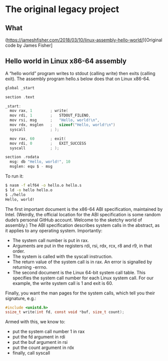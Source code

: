 # The original legacy project

## What

(https://jameshfisher.com/2018/03/10/linux-assembly-hello-world/)[Original code by James Fisher]

## Hello world in Linux x86-64 assembly

A “hello world” program writes to stdout (calling write) then exits (calling exit). The assembly program hello.s below does that on Linux x86-64.

```c
global _start

section .text

_start:
  mov rax, 1        ; write(
  mov rdi, 1        ;   STDOUT_FILENO,
  mov rsi, msg      ;   "Hello, world!\n",
  mov rdx, msglen   ;   sizeof("Hello, world!\n")
  syscall           ; );

  mov rax, 60       ; exit(
  mov rdi, 0        ;   EXIT_SUCCESS
  syscall           ; );

section .rodata
  msg: db "Hello, world!", 10
  msglen: equ $ - msg

```

To run it:

```bash
$ nasm -f elf64 -o hello.o hello.s
$ ld -o hello hello.o
$ ./hello
Hello, world!
```

The first important document is the x86-64 ABI specification, maintained by Intel. (Weirdly, the official location for the ABI specification is some random dude’s personal GitHub account. Welcome to the sketchy world of assembly.) The ABI specification describes system calls in the abstract, as it applies to any operating system. Importantly:

- The system call number is put in rax.
- Arguments are put in the registers rdi, rsi, rdx, rcx, r8 and r9, in that order.
- The system is called with the syscall instruction.
- The return value of the system call is in rax. An error is signalled by returning -errno.
- The second document is the Linux 64-bit system call table. This specifies the system call number for each Linux system call. For our example, the write system call is 1 and exit is 60.

Finally, you want the man pages for the system calls, which tell you their signature, e.g.:


```c
#include <unistd.h>
ssize_t write(int fd, const void *buf, size_t count);
```

Armed with this, we know to:

- put the system call number 1 in rax
- put the fd argument in rdi
- put the buf argument in rsi
- put the count argument in rdx
- finally, call syscall
